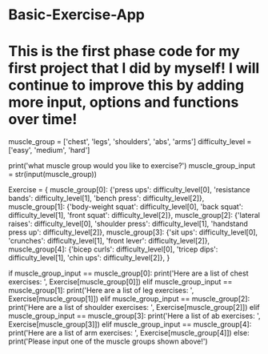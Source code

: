 # Basic-Exercise-App
# This is the first phase code for my first project that I did by myself! I will continue to improve this by adding more input, options and functions over time!

muscle_group = ['chest', 'legs', 'shoulders', 'abs', 'arms']
difficulty_level = ['easy', 'medium', 'hard']

print('what muscle group would you like to exercise?')
muscle_group_input = str(input(muscle_group))

Exercise = {
    muscle_group[0]: {'press ups': difficulty_level[0], 'resistance bands': difficulty_level[1],
                      'bench press': difficulty_level[2]},
    muscle_group[1]: {'body-weight squat': difficulty_level[0], 'back squat': difficulty_level[1],
                      'front squat': difficulty_level[2]},
    muscle_group[2]: {'lateral raises': difficulty_level[0], 'shoulder press': difficulty_level[1],
                      'handstand press up': difficulty_level[2]},
    muscle_group[3]: {'sit ups': difficulty_level[0], 'crunches': difficulty_level[1],
                      'front lever': difficulty_level[2]},
    muscle_group[4]: {'bicep curls': difficulty_level[0], 'tricep dips': difficulty_level[1],
                      'chin ups': difficulty_level[2]},
}

if muscle_group_input == muscle_group[0]:
    print('Here are a list of chest exercises: ', Exercise[muscle_group[0]])
elif muscle_group_input == muscle_group[1]:
    print('Here are a list of leg exercises: ', Exercise[muscle_group[1]])
elif muscle_group_input == muscle_group[2]:
    print('Here are a list of shoulder exercises: ', Exercise[muscle_group[2]])
elif muscle_group_input == muscle_group[3]:
    print('Here a list of ab exercises: ', Exercise[muscle_group[3]])
elif muscle_group_input == muscle_group[4]:
    print('Here are a list of arm exercises: ', Exercise[muscle_group[4]])
else:
    print('Please input one of the muscle groups shown above!')
